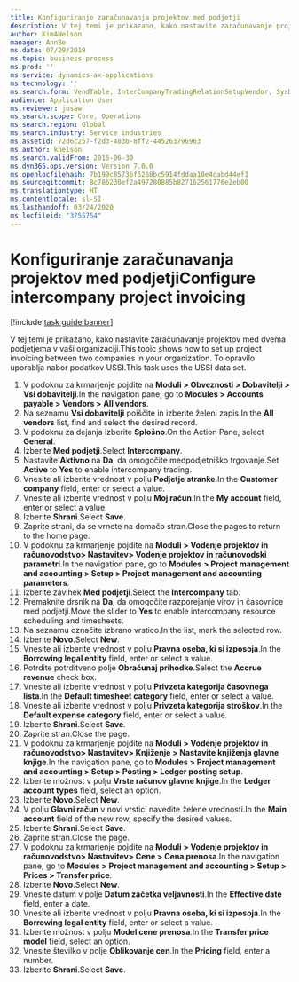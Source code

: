 ```yaml
---
title: Konfiguriranje zaračunavanja projektov med podjetji
description: V tej temi je prikazano, kako nastavite zaračunavanje projektov med dvema podjetjema v vaši organizaciji.
author: KimANelson
manager: AnnBe
ms.date: 07/29/2019
ms.topic: business-process
ms.prod: ''
ms.service: dynamics-ax-applications
ms.technology: ''
ms.search.form: VendTable, InterCompanyTradingRelationSetupVendor, SysDataAreaSelectLookup, ProjParameters, ProjPosting, ProjTransferPrice
audience: Application User
ms.reviewer: josaw
ms.search.scope: Core, Operations
ms.search.region: Global
ms.search.industry: Service industries
ms.assetid: 72d6c257-f2d3-483b-8ff2-445263796963
ms.author: knelson
ms.search.validFrom: 2016-06-30
ms.dyn365.ops.version: Version 7.0.0
ms.openlocfilehash: 7b199c85736f6268bc5914fddaa10e4cabd44ef1
ms.sourcegitcommit: 8c786230ef2a497280885b827162561776e2eb00
ms.translationtype: HT
ms.contentlocale: sl-SI
ms.lasthandoff: 03/24/2020
ms.locfileid: "3755754"
---
```

# <a name="configure-intercompany-project-invoicing"></a><span data-ttu-id="8a7e3-103">Konfiguriranje zaračunavanja projektov med podjetji</span><span class="sxs-lookup"><span data-stu-id="8a7e3-103">Configure intercompany project invoicing</span></span>

[!include [task guide banner](../../includes/task-guide-banner.md)]

<span data-ttu-id="8a7e3-104">V tej temi je prikazano, kako nastavite zaračunavanje projektov med dvema podjetjema v vaši organizaciji.</span><span class="sxs-lookup"><span data-stu-id="8a7e3-104">This topic shows how to set up project invoicing between two companies in your organization.</span></span> <span data-ttu-id="8a7e3-105">To opravilo uporablja nabor podatkov USSI.</span><span class="sxs-lookup"><span data-stu-id="8a7e3-105">This task uses the USSI data set.</span></span>

1. <span data-ttu-id="8a7e3-106">V podoknu za krmarjenje pojdite na **Moduli > Obveznosti > Dobavitelji > Vsi dobavitelji**.</span><span class="sxs-lookup"><span data-stu-id="8a7e3-106">In the navigation pane, go to **Modules > Accounts payable > Vendors > All vendors**.</span></span>
2. <span data-ttu-id="8a7e3-107">Na seznamu **Vsi dobavitelji** poiščite in izberite želeni zapis.</span><span class="sxs-lookup"><span data-stu-id="8a7e3-107">In the **All vendors** list, find and select the desired record.</span></span>
3. <span data-ttu-id="8a7e3-108">V podoknu za dejanja izberite **Splošno**.</span><span class="sxs-lookup"><span data-stu-id="8a7e3-108">On the Action Pane, select **General**.</span></span>
4. <span data-ttu-id="8a7e3-109">Izberite **Med podjetji**.</span><span class="sxs-lookup"><span data-stu-id="8a7e3-109">Select **Intercompany**.</span></span>
5. <span data-ttu-id="8a7e3-110">Nastavite **Aktivno** na **Da**, da omogočite medpodjetniško trgovanje.</span><span class="sxs-lookup"><span data-stu-id="8a7e3-110">Set **Active** to **Yes** to enable intercompany trading.</span></span>
6. <span data-ttu-id="8a7e3-111">Vnesite ali izberite vrednost v polju **Podjetje stranke**.</span><span class="sxs-lookup"><span data-stu-id="8a7e3-111">In the **Customer company** field, enter or select a value.</span></span>
7. <span data-ttu-id="8a7e3-112">Vnesite ali izberite vrednost v polju **Moj račun**.</span><span class="sxs-lookup"><span data-stu-id="8a7e3-112">In the **My account** field, enter or select a value.</span></span>
8. <span data-ttu-id="8a7e3-113">Izberite **Shrani**.</span><span class="sxs-lookup"><span data-stu-id="8a7e3-113">Select **Save**.</span></span>
9. <span data-ttu-id="8a7e3-114">Zaprite strani, da se vrnete na domačo stran.</span><span class="sxs-lookup"><span data-stu-id="8a7e3-114">Close the pages to return to the home page.</span></span>
10. <span data-ttu-id="8a7e3-115">V podoknu za krmarjenje pojdite na **Moduli > Vodenje projektov in računovodstvo> Nastavitev> Vodenje projektov in računovodski parametri**.</span><span class="sxs-lookup"><span data-stu-id="8a7e3-115">In the navigation pane, go to **Modules > Project management and accounting > Setup > Project management and accounting parameters**.</span></span>
11. <span data-ttu-id="8a7e3-116">Izberite zavihek **Med podjetji**.</span><span class="sxs-lookup"><span data-stu-id="8a7e3-116">Select the **Intercompany** tab.</span></span>
12. <span data-ttu-id="8a7e3-117">Premaknite drsnik na **Da**, da omogočite razporejanje virov in časovnice med podjetji.</span><span class="sxs-lookup"><span data-stu-id="8a7e3-117">Move the slider to **Yes** to enable intercompany resource scheduling and timesheets.</span></span>
13. <span data-ttu-id="8a7e3-118">Na seznamu označite izbrano vrstico.</span><span class="sxs-lookup"><span data-stu-id="8a7e3-118">In the list, mark the selected row.</span></span>
14. <span data-ttu-id="8a7e3-119">Izberite **Novo**.</span><span class="sxs-lookup"><span data-stu-id="8a7e3-119">Select **New**.</span></span>
15. <span data-ttu-id="8a7e3-120">Vnesite ali izberite vrednost v polju **Pravna oseba, ki si izposoja**.</span><span class="sxs-lookup"><span data-stu-id="8a7e3-120">In the **Borrowing legal entity** field, enter or select a value.</span></span>
16. <span data-ttu-id="8a7e3-121">Potrdite potrditveno polje **Obračunaj prihodke**.</span><span class="sxs-lookup"><span data-stu-id="8a7e3-121">Select the **Accrue revenue** check box.</span></span>
17. <span data-ttu-id="8a7e3-122">Vnesite ali izberite vrednost v polju **Privzeta kategorija časovnega lista**.</span><span class="sxs-lookup"><span data-stu-id="8a7e3-122">In the **Default timesheet category** field, enter or select a value.</span></span>
18. <span data-ttu-id="8a7e3-123">Vnesite ali izberite vrednost v polju **Privzeta kategorija stroškov**.</span><span class="sxs-lookup"><span data-stu-id="8a7e3-123">In the **Default expense category** field, enter or select a value.</span></span>
19. <span data-ttu-id="8a7e3-124">Izberite **Shrani**.</span><span class="sxs-lookup"><span data-stu-id="8a7e3-124">Select **Save**.</span></span>
20. <span data-ttu-id="8a7e3-125">Zaprite stran.</span><span class="sxs-lookup"><span data-stu-id="8a7e3-125">Close the page.</span></span>
21. <span data-ttu-id="8a7e3-126">V podoknu za krmarjenje pojdite na **Moduli > Vodenje projektov in računovodstvo> Nastavitev> Knjiženje > Nastavite knjiženja glavne knjige**.</span><span class="sxs-lookup"><span data-stu-id="8a7e3-126">In the navigation pane, go to **Modules > Project management and accounting > Setup > Posting > Ledger posting setup**.</span></span>
22. <span data-ttu-id="8a7e3-127">Izberite možnost v polju **Vrste računov glavne knjige**.</span><span class="sxs-lookup"><span data-stu-id="8a7e3-127">In the **Ledger account types** field, select an option.</span></span>
23. <span data-ttu-id="8a7e3-128">Izberite **Novo**.</span><span class="sxs-lookup"><span data-stu-id="8a7e3-128">Select **New**.</span></span>
24. <span data-ttu-id="8a7e3-129">V polju **Glavni račun** v novi vrstici navedite želene vrednosti.</span><span class="sxs-lookup"><span data-stu-id="8a7e3-129">In the **Main account** field of the new row, specify the desired values.</span></span>
25. <span data-ttu-id="8a7e3-130">Izberite **Shrani**.</span><span class="sxs-lookup"><span data-stu-id="8a7e3-130">Select **Save**.</span></span>
26. <span data-ttu-id="8a7e3-131">Zaprite stran.</span><span class="sxs-lookup"><span data-stu-id="8a7e3-131">Close the page.</span></span>
27. <span data-ttu-id="8a7e3-132">V podoknu za krmarjenje pojdite na **Moduli > Vodenje projektov in računovodstvo> Nastavitev> Cene > Cena prenosa**.</span><span class="sxs-lookup"><span data-stu-id="8a7e3-132">In the navigation pane, go to **Modules > Project management and accounting > Setup > Prices > Transfer price**.</span></span>
28. <span data-ttu-id="8a7e3-133">Izberite **Novo**.</span><span class="sxs-lookup"><span data-stu-id="8a7e3-133">Select **New**.</span></span>
29. <span data-ttu-id="8a7e3-134">Vnesite datum v polje **Datum začetka veljavnosti**.</span><span class="sxs-lookup"><span data-stu-id="8a7e3-134">In the **Effective date** field, enter a date.</span></span>
30. <span data-ttu-id="8a7e3-135">Vnesite ali izberite vrednost v polju **Pravna oseba, ki si izposoja**.</span><span class="sxs-lookup"><span data-stu-id="8a7e3-135">In the **Borrowing legal entity** field, enter or select a value.</span></span>
31. <span data-ttu-id="8a7e3-136">Izberite možnost v polju **Model cene prenosa**.</span><span class="sxs-lookup"><span data-stu-id="8a7e3-136">In the **Transfer price model** field, select an option.</span></span>
32. <span data-ttu-id="8a7e3-137">Vnesite številko v polje **Oblikovanje cen**.</span><span class="sxs-lookup"><span data-stu-id="8a7e3-137">In the **Pricing** field, enter a number.</span></span>
33. <span data-ttu-id="8a7e3-138">Izberite **Shrani**.</span><span class="sxs-lookup"><span data-stu-id="8a7e3-138">Select **Save**.</span></span>

